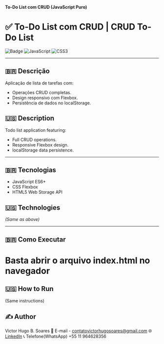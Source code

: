 **To-Do List com CRUD (JavaScript Puro)**

# ✅ To-Do List com CRUD | CRUD To-Do List

![Badge](https://img.shields.io/badge/STATUS-EM%20ANDAMENTO-orange)
![JavaScript](https://img.shields.io/badge/JavaScript-F7DF1E?style=for-the-badge&logo=javascript&logoColor=black)
![CSS3](https://img.shields.io/badge/CSS3-1572B6?style=for-the-badge&logo=css3&logoColor=white)

---

## 🇧🇷 **Descrição**  
Aplicação de lista de tarefas com:
- Operações CRUD completas.
- Design responsivo com Flexbox.
- Persistência de dados no localStorage.

## 🇺🇸 **Description**  
Todo list application featuring:
- Full CRUD operations.
- Responsive Flexbox design.
- localStorage data persistence.

---

## 🇧🇷 **Tecnologias**  
- JavaScript ES6+
- CSS Flexbox
- HTML5 Web Storage API

## 🇺🇸 **Technologies**  
*(Same as above)*

---

## 🇧🇷 **Como Executar**  

# Basta abrir o arquivo index.html no navegador

## 🇺🇸 **How to Run**

(Same instructions)

## ✍️ Author

Victor Hugo B. Soares
📧 E-mail - contatovictorhugosoares@gmail.com
🌐 [LinkedIn](https://linkedin.com/in/ovitelas) 
📞 Telefone(WhatsApp) +55 11 964628356
